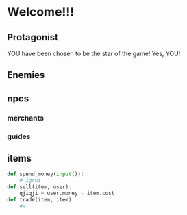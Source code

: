 # Welcome!!!
## Protagonist
YOU have been chosen to be the star of the game! Yes, YOU!
## Enemies

## npcs
### merchants
### guides
## items
```python
def spend_money(input()):
    # igrni
def sell(item, user):
    qjiqji = user.money - item.cost
def trade(item, item):
    #w
```
